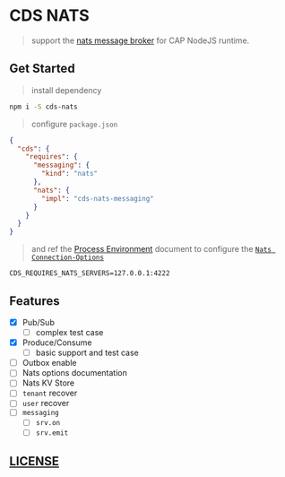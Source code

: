 # CDS NATS

> support the [nats message broker](https://nats.io/) for CAP NodeJS runtime.

## Get Started

> install dependency

```bash
npm i -S cds-nats
```

> configure `package.json`

```json
{
  "cds": {
    "requires": {
      "messaging": {
        "kind": "nats"
      },
      "nats": {
        "impl": "cds-nats-messaging"
      }
    }
  }
}
```

> and ref the [Process Environment](https://cap.cloud.sap/docs/node.js/cds-env#process-env) document to configure the [`Nats Connection-Options`](https://github.com/nats-io/nats.js#Connection-Options)

```env
CDS_REQUIRES_NATS_SERVERS=127.0.0.1:4222
```

## Features

- [x] Pub/Sub
  - [ ] complex test case
- [x] Produce/Consume
  - [ ] basic support and test case
- [ ] Outbox enable
- [ ] Nats options documentation
- [ ] Nats KV Store
- [ ] `tenant` recover
- [ ] `user` recover
- [ ] `messaging`
  - [ ] `srv.on`
  - [ ] `srv.emit`

## [LICENSE](./LICENSE)
